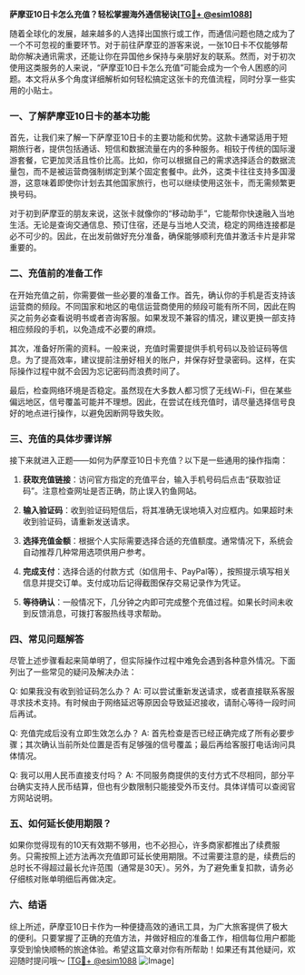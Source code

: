 **萨摩亚10日卡怎么充值？轻松掌握海外通信秘诀[[TG💪+ @esim1088](https://t.me/s/esim1088)]**

随着全球化的发展，越来越多的人选择出国旅行或工作，而通信问题也随之成为了一个不可忽视的重要环节。对于前往萨摩亚的游客来说，一张10日卡不仅能够帮助你解决通讯需求，还能让你在异国他乡保持与亲朋好友的联系。然而，对于初次使用这类服务的人来说，“萨摩亚10日卡怎么充值”可能会成为一个令人困惑的问题。本文将从多个角度详细解析如何轻松搞定这张卡的充值流程，同时分享一些实用的小贴士。

### 一、了解萨摩亚10日卡的基本功能

首先，让我们来了解一下萨摩亚10日卡的主要功能和优势。这款卡通常适用于短期旅行者，提供包括通话、短信和数据流量在内的多种服务。相较于传统的国际漫游套餐，它更加灵活且性价比高。比如，你可以根据自己的需求选择适合的数据流量包，而不是被运营商强制绑定到某个固定套餐中。此外，这类卡往往支持多国漫游，这意味着即使你计划去其他国家旅行，也可以继续使用这张卡，而无需频繁更换号码。

对于初到萨摩亚的朋友来说，这张卡就像你的“移动助手”，它能帮你快速融入当地生活。无论是查询交通信息、预订住宿，还是与当地人交流，稳定的网络连接都是必不可少的。因此，在出发前做好充分准备，确保能够顺利充值并激活卡片是非常重要的。

### 二、充值前的准备工作

在开始充值之前，你需要做一些必要的准备工作。首先，确认你的手机是否支持该运营商的频段。不同国家和地区的电信运营商使用的频段可能有所不同，因此在购买之前务必查看说明书或者咨询客服。如果发现不兼容的情况，建议更换一部支持相应频段的手机，以免造成不必要的麻烦。

其次，准备好所需的资料。一般来说，充值时需要提供手机号码以及验证码等信息。为了提高效率，建议提前注册好相关的账户，并保存好登录密码。这样，在实际操作过程中就不会因为忘记密码而浪费时间了。

最后，检查网络环境是否稳定。虽然现在大多数人都习惯了无线Wi-Fi，但在某些偏远地区，信号覆盖可能并不理想。因此，在尝试在线充值时，请尽量选择信号良好的地点进行操作，以避免因断网导致失败。

### 三、充值的具体步骤详解

接下来就进入正题——如何为萨摩亚10日卡充值？以下是一些通用的操作指南：

1. **获取充值链接**：访问官方指定的充值平台，输入手机号码后点击“获取验证码”。注意检查网址是否正确，防止误入钓鱼网站。

2. **输入验证码**：收到验证码短信后，将其准确无误地填入对应框内。如果超时未收到验证码，请重新发送请求。

3. **选择充值金额**：根据个人实际需要选择合适的充值额度。通常情况下，系统会自动推荐几种常用选项供用户参考。

4. **完成支付**：选择合适的付款方式（如信用卡、PayPal等），按照提示填写相关信息并提交订单。支付成功后记得截图保存交易记录作为凭证。

5. **等待确认**：一般情况下，几分钟之内即可完成整个充值过程。如果长时间未收到反馈消息，可拨打客服热线寻求帮助。

### 四、常见问题解答

尽管上述步骤看起来简单明了，但实际操作过程中难免会遇到各种意外情况。下面列出了一些常见的疑问及解决办法：

Q: 如果我没有收到验证码怎么办？
A: 可以尝试重新发送请求，或者直接联系客服寻求技术支持。有时候由于网络延迟等原因会导致延迟接收，请耐心等待一段时间后再试。

Q: 充值完成后没有立即生效怎么办？
A: 首先检查是否已经正确完成了所有必要步骤；其次确认当前所处位置是否有足够强的信号覆盖；最后再给客服打电话询问具体情况。

Q: 我可以用人民币直接支付吗？
A: 不同服务商提供的支付方式不尽相同，部分平台确实支持人民币结算，但也有少数限制只能接受外币支付。具体详情可以查阅官方网站说明。

### 五、如何延长使用期限？

如果你觉得现有的10天有效期不够用，也不必担心，许多商家都推出了续费服务。只需按照上述方法再次充值即可延长使用期限。不过需要注意的是，续费后的总时长不得超过最长允许范围（通常是30天）。另外，为了避免重复扣款，请务必仔细核对账单明细后再做决定。

### 六、结语

综上所述，萨摩亚10日卡作为一种便捷高效的通讯工具，为广大旅客提供了极大的便利。只要掌握了正确的充值方法，并做好相应的准备工作，相信每位用户都能享受到愉快顺畅的旅途体验。希望这篇文章对你有所帮助！如果还有其他疑问，欢迎随时提问哦～ [[TG💪+ @esim1088](https://t.me/s/esim1088) ![Image](https://i.postimg.cc/4NQfJmqS/Snipaste-2025-05-13-00-14-12.png)]